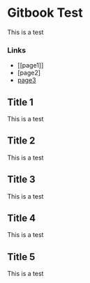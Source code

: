 # Gitbook Test

This is a test

### Links
* [[page1]]
* [page2]
* [page3](page3.md)

## Title 1

This is a test

## Title 2

This is a test

## Title 3

This is a test

## Title 4

This is a test

## Title 5

This is a test
